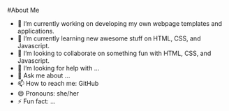 #About Me

- 🔭 I’m currently working on developing my own webpage templates and applications.
- 🌱 I’m currently learning new awesome stuff on HTML, CSS, and Javascript.
- 👯 I’m looking to collaborate on something fun with HTML, CSS, and Javascript.
- 🤔 I’m looking for help with ...
- 💬 Ask me about ...
- 📫 How to reach me: GitHub
- 😄 Pronouns: she/her
- ⚡ Fun fact: ...
